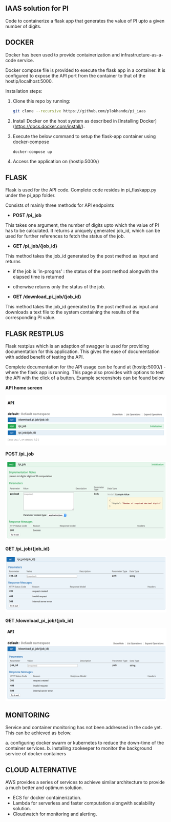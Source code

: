 ## IAAS solution for PI 
Code to containerize a flask app that generates the value of PI upto a given number of digits. 

## DOCKER

Docker has been used to provide containerization and infrastructure-as-a-code service.

Docker compose file is provided to execute the flask app in a container. It is configured to expose the API port from the container to that of the hostip/localhost:5000.

Installation steps:

1. Clone this repo by running:

   ```bash
   git clone --recursive https://github.com/plokhande/pi_iaas
   ```

2. Install Docker on the host system as described in [Installing Docker] (https://docs.docker.com/install/).

3. Execute the below command to setup the flask-app container using docker-compose

   ```bash
   docker-compose up 
   ```

4. Access the application on (hostip:5000/)

## FLASK

Flask is used for the API code. Complete code resides in pi_flaskapp.py under the pi_app folder. 

Consists of mainly three methods for API endpoints

- **POST /pi_job**

This takes one argument, the number of digits upto which the value of PI has to be calculated. It returns a uniquely generated job_id, which can be used for further references to fetch the status of the job.

- **GET /pi_job/{job_id}**

This method takes the job_id generated by the post method as input and returns 
   - if the job is 'in-progrss' : the status of the post method alongwith the elapsed time is returned
   - otherwise returns only the status of the job.

- **GET /download_pi_job/{job_id}**

This method takes the job_id generated by the post method as input and downloads a text file to the system containing the results of the corresponding PI value.

## FLASK RESTPLUS

Flask restplus which is an adaption of swagger is used for providing documentation for this application. This gives the ease of documentation with added benefit of testing the API.

Complete documentation for the API usage can be found at (hostip:5000/) - where the flask app is running. This page also provides with options to test the API with the click of a button. Example screenshots can be found below

**API home screen**

![usage](screenshots/API_home_screen.png)

**POST /pi_job**

![usage](screenshots/post_pi_job.png)

**GET /pi_job/{job_id}**

![usage](screenshots/get_pi_job.png)

**GET /download_pi_job/{job_id}**

![usage](screenshots/get_download_pi_job.png)

## MONITORING

Service and container monitoring has not been addressed in the code yet. This can be achieved as below.

a. configuring docker swarm or kubernetes to reduce the down-time of the container services.
b. installing zookeeper to monitor the background service of docker containers

## CLOUD ALTERNATIVE

AWS provides a series of services to achieve similar architecture to provide a much better and optimum solution.
- ECS for docker containerization.
- Lambda for serverless and faster computation alongwith scalability solution.
- Cloudwatch for monitoring and alerting.